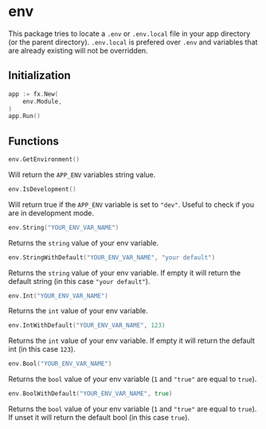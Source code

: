 # env

This package tries to locate a `.env` or `.env.local` file in your app directory (or the parent directory). `.env.local` is prefered over `.env` and variables that are already existing will not be overridden.

## Initialization

```go
app := fx.New(
	env.Module,
)
app.Run()
```

## Functions

```go
env.GetEnvironment()
```

Will return the `APP_ENV` variables string value.

```go
env.IsDevelopment()
```

Will return true if the `APP_ENV` variable is set to `"dev"`. Useful to check if you are in development mode.

```go
env.String("YOUR_ENV_VAR_NAME")
```

Returns the `string` value of your env variable.

```go
env.StringWithDefault("YOUR_ENV_VAR_NAME", "your default")
```

Returns the `string` value of your env variable. If empty it will return the default string (in this case `"your default"`).

```go
env.Int("YOUR_ENV_VAR_NAME")
```

Returns the `int` value of your env variable.

```go
env.IntWithDefault("YOUR_ENV_VAR_NAME", 123)
```

Returns the `int` value of your env variable. If empty it will return the default int (in this case `123`).

```go
env.Bool("YOUR_ENV_VAR_NAME")
```

Returns the `bool` value of your env variable (`1` and `"true"` are equal to `true`).

```go
env.BoolWithDefault("YOUR_ENV_VAR_NAME", true)
```

Returns the `bool` value of your env variable (`1` and `"true"` are equal to `true`). If unset it will return the default bool (in this case `true`).
